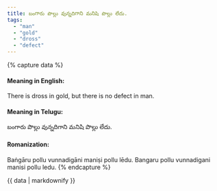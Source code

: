 ```yaml
---
title: బంగారు పొల్లు వున్నదిగాని మనిషి పొల్లు లేదు.
tags:
  - "man"
  - "gold"
  - "dross"
  - "defect"
---
```


{% capture data %}
#### Meaning in English:
There is dross in gold, but there is no defect in man.

#### Meaning in Telugu:
బంగారు పొల్లు వున్నదిగాని మనిషి పొల్లు లేదు.

#### Romanization:
Baṅgāru pollu vunnadigāni maniṣi pollu lēdu.
Bangaru pollu vunnadigani manisi pollu ledu.
{% endcapture %}

{{ data | markdownify }}

